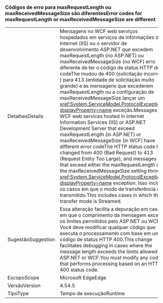 ### <a name="error-codes-for-maxrequestlength-or-maxreceivedmessagesize-are-different"></a><span data-ttu-id="389e4-101">Códigos de erro para maxRequestLength ou maxReceivedMessageSize são diferentes</span><span class="sxs-lookup"><span data-stu-id="389e4-101">Error codes for maxRequestLength or maxReceivedMessageSize are different</span></span>

|   |   |
|---|---|
|<span data-ttu-id="389e4-102">Detalhes</span><span class="sxs-lookup"><span data-stu-id="389e4-102">Details</span></span>|<span data-ttu-id="389e4-103">Mensagens no WCF web serviços hospedados em serviços de informações da Internet (IIS) ou o servidor de desenvolvimento ASP.NET que excedem maxRequestLength (no ASP.NET) ou maxReceivedMessageSize (no WCF) erro diferente de ter o código de status HTTP de codeThe mudou de 400 (solicitação incorreta ) para 413 (entidade de solicitação muito grande) e as mensagens que excederem maxRequestLength ou a configuração de maxReceivedMessageSize lançar um <xref:System.ServiceModel.ProtocolException?displayProperty=name> exceção.</span><span class="sxs-lookup"><span data-stu-id="389e4-103">Messages in WCF web services hosted in Internet Information Services (IIS) or ASP.NET Development Server that exceed maxRequestLength (in ASP.NET) or maxReceivedMessageSize (in WCF) have different error codeThe HTTP status code has changed from 400 (Bad Request) to 413 (Request Entity Too Large), and messages that exceed either the maxRequestLength or the maxReceivedMessageSize setting throw a <xref:System.ServiceModel.ProtocolException?displayProperty=name> exception.</span></span> <span data-ttu-id="389e4-104">Isso inclui os casos em que o modo de transferência é transmitido.</span><span class="sxs-lookup"><span data-stu-id="389e4-104">This includes cases in which the transfer mode is Streamed.</span></span>|
|<span data-ttu-id="389e4-105">Sugestão</span><span class="sxs-lookup"><span data-stu-id="389e4-105">Suggestion</span></span>|<span data-ttu-id="389e4-106">Essa alteração facilita a depuração em casos em que o comprimento da mensagem excede os limites permitidos pelo ASP.NET ou WCF. Você deve modificar qualquer código que executa o processamento com base em um código de status HTTP 400.</span><span class="sxs-lookup"><span data-stu-id="389e4-106">This change facilitates debugging in cases where the message length exceeds the limits allowed by ASP.NET or WCF.You must modify any code that performs processing based on an HTTP 400 status code.</span></span>|
|<span data-ttu-id="389e4-107">Escopo</span><span class="sxs-lookup"><span data-stu-id="389e4-107">Scope</span></span>|<span data-ttu-id="389e4-108">Microsoft Edge</span><span class="sxs-lookup"><span data-stu-id="389e4-108">Edge</span></span>|
|<span data-ttu-id="389e4-109">Versão</span><span class="sxs-lookup"><span data-stu-id="389e4-109">Version</span></span>|<span data-ttu-id="389e4-110">4.5</span><span class="sxs-lookup"><span data-stu-id="389e4-110">4.5</span></span>|
|<span data-ttu-id="389e4-111">Tipo</span><span class="sxs-lookup"><span data-stu-id="389e4-111">Type</span></span>|<span data-ttu-id="389e4-112">Tempo de execução</span><span class="sxs-lookup"><span data-stu-id="389e4-112">Runtime</span></span>|

